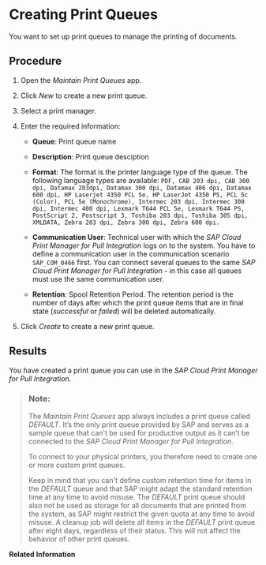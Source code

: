 <!-- loioed3e22de359d4955a51c9164da1315ff -->

# Creating Print Queues

You want to set up print queues to manage the printing of documents.



## Procedure

1.  Open the *Maintain Print Queues* app.

2.  Click *New* to create a new print queue.

3.  Select a print manager.

4.  Enter the required information:

    -   **Queue**: Print queue name

    -   **Description**: Print queue desciption
    -   **Format**: The format is the printer language type of the queue. The following language types are available: `PDF, CAB 203 dpi, CAB 300 dpi, Datamax 203dpi, Datamax 300 dpi, Datamax 406 dpi, Datamax 600 dpi, HP Laserjet 4350 PCL 5e, HP LaserJet 4350 PS, PCL 5c (Color), PCL 5e (Monochrome), Intermec 203 dpi, Intermec 300 dpi, Intermec 400 dpi, Lexmark T644 PCL 5e, Lexmark T644 PS, PostScript 2, Postscript 3, Toshiba 203 dpi, Toshiba 305 dpi, XMLDATA, Zebra 203 dpi, Zebra 300 dpi, Zebra 600 dpi.`
    -   **Communication User**: Technical user with which the *SAP Cloud Print Manager for Pull Integration* logs on to the system. You have to define a communication user in the communication scenario `SAP_COM_0466` first. You can connect several queues to the same *SAP Cloud Print Manager for Pull Integration* - in this case all queues must use the same communication user.
    -   **Retention**: Spool Retention Period. The retention period is the number of days after which the print queue items that are in final state \(*successful* or *failed*\) will be deleted automatically.

5.  Click *Create* to create a new print queue.




<a name="loioed3e22de359d4955a51c9164da1315ff__result_k4w_py1_cjb"/>

## Results

You have created a print queue you can use in the *SAP Cloud Print Manager for Pull Integration*.

> ### Note:  
> The *Maintain Print Queues* app always includes a print queue called *DEFAULT*. It’s the only print queue provided by SAP and serves as a sample queue that can't be used for productive output as it can’t be connected to the *SAP Cloud Print Manager for Pull Integration*.
> 
> To connect to your physical printers, you therefore need to create one or more custom print queues.
> 
> Keep in mind that you can't define custom retention time for items in the *DEFAULT* queue and that SAP might adapt the standard retention time at any time to avoid misuse. The *DEFAULT* print queue should also not be used as storage for all documents that are printed from the system, as SAP might restrict the given quota at any time to avoid misuse. A cleanup job will delete all items in the *DEFAULT* print queue after eight days, regardless of their status. This will not affect the behavior of other print queues.

**Related Information**  


 <?sap-ot O2O class="- topic/link " href="d07a4297e776446e898f2b27532f63c6.xml" text="" desc="" xtrc="link:1" xtrf="file:/home/builder/src/dita-all/jjq1673438782153/loio2080d0faf9d84ce6aa14caa4caa32935_en-US/src/content/localization/en-us/ed3e22de359d4955a51c9164da1315ff.xml" output-class="" outputTopicFile="file:/home/builder/tp.net.sf.dita-ot/2.3/plugins/com.elovirta.dita.markdown_1.3.0/xsl/dita2markdownImpl.xsl" ?> 

